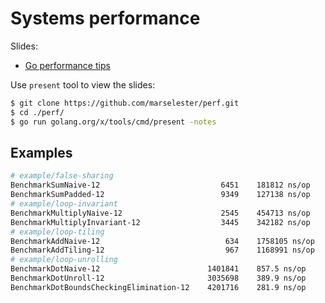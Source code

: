 # Systems performance

Slides:

- [Go performance tips](https://go-talks.appspot.com/github.com/marselester/perf/go-tips.slide)

Use `present` tool to view the slides:

```sh
$ git clone https://github.com/marselester/perf.git
$ cd ./perf/
$ go run golang.org/x/tools/cmd/present -notes
```

## Examples

```sh
# example/false-sharing
BenchmarkSumNaive-12                           6451    181812 ns/op
BenchmarkSumPadded-12                          9349    127138 ns/op
# example/loop-invariant
BenchmarkMultiplyNaive-12                      2545    454713 ns/op
BenchmarkMultiplyInvariant-12                  3445    342182 ns/op
# example/loop-tiling
BenchmarkAddNaive-12                            634    1758105 ns/op
BenchmarkAddTiling-12                           967    1168991 ns/op
# example/loop-unrolling
BenchmarkDotNaive-12                        1401841    857.5 ns/op
BenchmarkDotUnroll-12                       3035698    389.9 ns/op
BenchmarkDotBoundsCheckingElimination-12    4201716    281.9 ns/op
```
